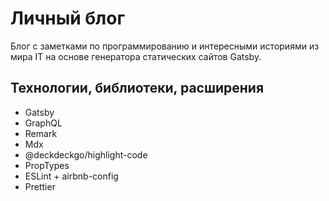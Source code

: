 # Личный блог

Блог с заметками по программированию и интересными историями из мира IT на основе генератора статических сайтов Gatsby.

## Технологии, библиотеки, расширения

- Gatsby
- GraphQL
- Remark
- Mdx
- @deckdeckgo/highlight-code
- PropTypes
- ESLint + airbnb-config
- Prettier
